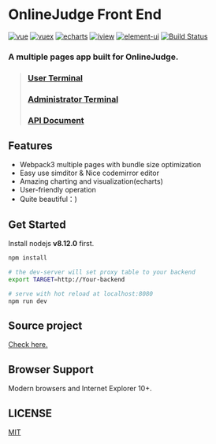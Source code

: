 # OnlineJudge Front End
[![vue](https://img.shields.io/badge/vue-2.5.13-blue.svg?style=flat-square)](https://github.com/vuejs/vue)
[![vuex](https://img.shields.io/badge/vuex-3.0.1-blue.svg?style=flat-square)](https://vuex.vuejs.org/)
[![echarts](https://img.shields.io/badge/echarts-3.8.3-blue.svg?style=flat-square)](https://github.com/ecomfe/echarts)
[![iview](https://img.shields.io/badge/iview-2.8.0-blue.svg?style=flat-square)](https://github.com/iview/iview)
[![element-ui](https://img.shields.io/badge/element-2.0.9-blue.svg?style=flat-square)](https://github.com/ElemeFE/element)
[![Build Status](https://travis-ci.org/QingdaoU/OnlineJudgeFE.svg?branch=master)](https://travis-ci.org/QingdaoU/OnlineJudgeFE)

### A multiple pages app built for OnlineJudge. 
>### [User Terminal](http://117.78.10.137/#/)
>### [Administrator Terminal](http://117.78.10.137/admin/#/login)
>### [API Document](http://121.36.21.111:8080/doc.html#/home)

## Features

+ Webpack3 multiple pages with bundle size optimization
+ Easy use simditor & Nice codemirror editor
+ Amazing charting and visualization(echarts)
+ User-friendly operation
+ Quite beautiful：)

## Get Started

Install nodejs **v8.12.0** first.

```bash
npm install

# the dev-server will set proxy table to your backend
export TARGET=http://Your-backend

# serve with hot reload at localhost:8080
npm run dev
```

## Source project

[Check here.](https://github.com/QingdaoU/OnlineJudgeFE)

## Browser Support

Modern browsers and Internet Explorer 10+.

## LICENSE

[MIT](http://opensource.org/licenses/MIT)
